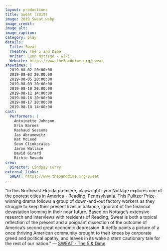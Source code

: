 ```yaml
---
layout: productions
title: Sweat (2019)
image: 2019_Sweat.webp
image_credit: 
image_alt:
image_caption:
category: play
details:
  Title: Sweat
  Theatre: The 5 and Dime
  Writer: Lynn Nottage - wiki
  Website: https://www.the5anddime.org/sweat
showtimes: |
  2019-08-02 20:00:00
  2019-08-03 20:00:00
  2019-08-05 20:00:00
  2019-08-09 20:00:00
  2019-08-10 20:00:00
  2019-08-11 14:00:00
  2019-08-16 20:00:00
  2019-08-17 20:00:00
  2019-08-18 14:00:00
cast:
  Performers: |
    Antoinette Johnson
    Erin Barnes
    Rashaud Sessoms
    Jas Abramowitz
    Kat McLeod
    Sean Clinkscales
    Jaron Wallace
    David Girard
    Richie Rosado
crew:
  Director: Lindsay Curry
external_links:
  SWEAT: https://www.the5anddime.org/sweat
---
```

"In this Northeast Florida premiere, playwright Lynn Nottage explores one of the poorest cities in America - Reading, Pennsylvania. This Pulitzer Prize-winning drama follows a group of down-and-out factory workers as they struggle to keep their present lives in balance, ignorant of the financial devastation looming in their near future. Based on Nottage’s extensive research and interviews with residents of Reading, Sweat is both a topical reflection of the present and a poignant dissection of the outcome of America’s second great economic depression. It deftly paints a picture of a once thriving American community brought to their knees by corporate greed and political apathy, and leaves in its wake a stern cautionary tale for the rest of our nation." — [SWEAT - The 5 & Dime](https://www.the5anddime.org/sweat)
